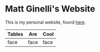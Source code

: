 Matt Ginelli's Website
=======

This is my personal website, found [here](http://www.mattginelli.com/).  

| Tables | Are | Cool |
| ------ | ------ | ------|
| face | face | face |

